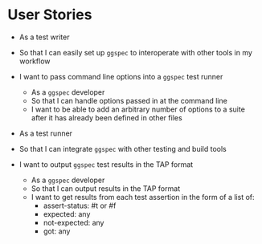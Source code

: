 # User Stories

  + As a test writer
  - So that I can easily set up `ggspec` to interoperate with other
    tools in my workflow
  - I want to pass command line options into a `ggspec` test runner

    + As a `ggspec` developer
    - So that I can handle options passed in at the command line
    - I want to be able to add an arbitrary number of options to a suite
      after it has already been defined in other files

  + As a test runner
  - So that I can integrate `ggspec` with other testing and build tools
  - I want to output `ggspec` test results in the TAP format

    + As a `ggspec` developer
    - So that I can output results in the TAP format
    - I want to get results from each test assertion in the form of a
      list of:
      - assert-status: #t or #f
      - expected: any
      - not-expected: any
      - got: any

